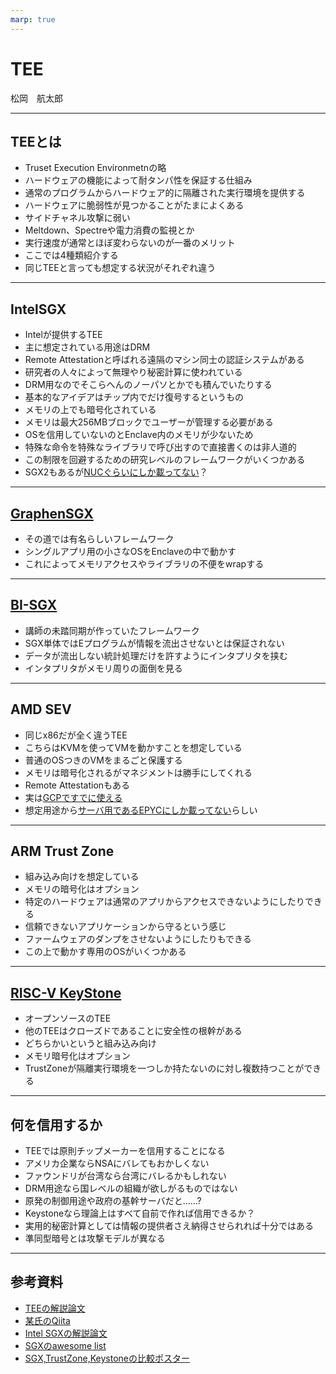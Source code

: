 ```yaml
---
marp: true
---
```

<!-- 
theme: default
size: 16:9
paginate: true
footer : ![](../image/ccbysa.png) [licence](https://creativecommons.org/licenses/by-sa/4.0/)
style: |
  h1, h2, h3, h4, h5, header, footer {
        color: white;
    }
  section {
    background-color: #505050;
    color:white
  }
  table{
      color:black
  }
  code{
    color:black
  }
  a {
    font-weight:bold;
    color:#F00;
  } 
-->

<!-- page_number: true -->

# TEE

松岡　航太郎

---

## TEEとは

- Truset Execution Environmetnの略
- ハードウェアの機能によって耐タンパ性を保証する仕組み
- 通常のプログラムからハードウェア的に隔離された実行環境を提供する
- ハードウェアに脆弱性が見つかることがたまによくある
- サイドチャネル攻撃に弱い
- Meltdown、Spectreや電力消費の監視とか
- 実行速度が通常とほぼ変わらないのが一番のメリット
- ここでは4種類紹介する
- 同じTEEと言っても想定する状況がそれぞれ違う

---

## IntelSGX

- Intelが提供するTEE
- 主に想定されている用途はDRM
- Remote Attestationと呼ばれる遠隔のマシン同士の認証システムがある
- 研究者の人々によって無理やり秘密計算に使われている
- DRM用なのでそこらへんのノーパソとかでも積んでいたりする
- 基本的なアイデアはチップ内でだけ復号するというもの
- メモリの上でも暗号化されている
- メモリは最大256MBブロックでユーザーが管理する必要がある
- OSを信用していないのとEnclave内のメモリが少ないため
- 特殊な命令を特殊なライブラリで呼び出すので直接書くのは非人道的
- この制限を回避するための研究レベルのフレームワークがいくつかある
- SGX2もあるが[NUCぐらいにしか載ってない](https://github.com/ayeks/SGX-hardware)？

---

## [GraphenSGX](https://github.com/oscarlab/graphene)

- その道では有名らしいフレームワーク
- シングルアプリ用の小さなOSをEnclaveの中で動かす
- これによってメモリアクセスやライブラリの不便をwrapする

---

## [BI-SGX](https://bi-sgx.net/)

- 講師の未踏同期が作っていたフレームワーク
- SGX単体ではEプログラムが情報を流出させないとは保証されない
- データが流出しない統計処理だけを許すようにインタプリタを挟む
- インタプリタがメモリ周りの面倒を見る

---

## AMD SEV

- 同じx86だが全く違うTEE
- こちらはKVMを使ってVMを動かすことを想定している
- 普通のOSつきのVMをまるごと保護する
- メモリは暗号化されるがマネジメントは勝手にしてくれる
- Remote Attestationもある
- 実は[GCPですでに使える](https://cloud.google.com/blog/products/identity-security/introducing-google-cloud-confidential-computing-with-confidential-vms)
- 想定用途から[サーバ用であるEPYCにしか載ってない](https://github.com/AMDESE/AMDSEV/issues/1)らしい

---

## ARM Trust Zone

- 組み込み向けを想定している
- メモリの暗号化はオプション
- 特定のハードウェアは通常のアプリからアクセスできないようにしたりできる
- 信頼できないアプリケーションから守るという感じ
- ファームウェアのダンプをさせないようにしたりもできる
- この上で動かす専用のOSがいくつかある

---

## [RISC-V KeyStone](https://keystone-enclave.org/)

- オープンソースのTEE
- 他のTEEはクローズドであることに安全性の根幹がある
- どちらかいというと組み込み向け
- メモリ暗号化はオプション
- TrustZoneが隔離実行環境を一つしか持たないのに対し複数持つことができる

---

## 何を信用するか

- TEEでは原則チップメーカーを信用することになる
- アメリカ企業ならNSAにバレてもおかしくない
- ファウンドリが台湾なら台湾にバレるかもしれない
- DRM用途なら国レベルの組織が欲しがるものではない
- 原発の制御用途や政府の基幹サーバだと......?
- Keystoneなら理論上はすべて自前で作れば信用できるか？
- 実用的秘密計算としては情報の提供者さえ納得させられれば十分ではある
- 準同型暗号とは攻撃モデルが異なる

---

## 参考資料

- [TEEの解説論文](https://www.jstage.jst.go.jp/article/essfr/14/2/14_107/_pdf/-char/ja)
- [某氏のQiita](https://qiita.com/Cliffford/items/2f155f40a1c3eec288cf)
- [Intel SGXの解説論文](https://eprint.iacr.org/2016/086.pdf)
- [SGXのawesome list](https://github.com/Liaojinghui/awesome-sgx)
- [SGX,TrustZone,Keystoneの比較ポスター](https://www.slideshare.net/suzaki/3teeintel-sgx-arm-trustzone-riscv-keystone)